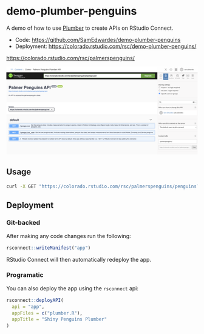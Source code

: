 # demo-plumber-penguins

A demo of how to use [Plumber](https://www.rplumber.io/index.html) to create APIs on RStudio Connect.

- Code: <https://github.com/SamEdwardes/demo-plumber-penguins>
- Deployment: <https://colorado.rstudio.com/rsc/demo-plumber-penguins/>

<https://colorado.rstudio.com/rsc/palmerspenguins/>

![screenshot](imgs/screenshot.png)

## Usage

```bash
curl -X GET "https://colorado.rstudio.com/rsc/palmerspenguins/penguins?sample_size=5"
```

## Deployment

### Git-backed

After making any code changes run the following:

```r
rsconnect::writeManifest("app")
```

RStudio Connect will then automatically redeploy the app.

### Programatic

You can also deploy the app using the `rsconnect` api:

```r
rsconnect::deployAPI(
  api = "app",
  appFiles = c("plumber.R"),
  appTitle = "Shiny Penguins Plumber"
)
```
